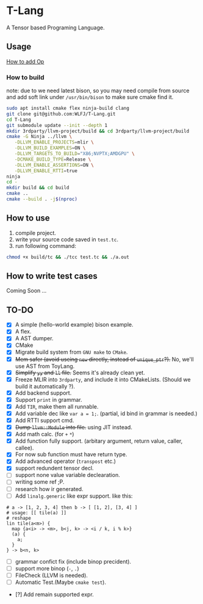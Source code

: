 # T-Lang

A Tensor based Programing Language.

## Usage

[How to add Op](doc/how-to-add-op.md)

### How to build

note: due to we need latest bison, so you may need compile
from source and add soft link under `/usr/bin/bison` to make
sure cmake find it.

```bash
sudo apt install cmake flex ninja-build clang
git clone git@github.com:WLFJ/T-Lang.git
cd T-Lang
git submodule update --init --depth 1
mkdir 3rdparty/llvm-project/build && cd 3rdparty/llvm-project/build
cmake -G Ninja ../llvm \
   -DLLVM_ENABLE_PROJECTS=mlir \
   -DLLVM_BUILD_EXAMPLES=ON \
   -DLLVM_TARGETS_TO_BUILD="X86;NVPTX;AMDGPU" \
   -DCMAKE_BUILD_TYPE=Release \
   -DLLVM_ENABLE_ASSERTIONS=ON \
   -DLLVM_ENABLE_RTTI=true
ninja
cd -
mkdir build && cd build
cmake ..
cmake --build . -j$(nproc)
```

## How to use

1. compile project.
2. write your source code saved in `test.tc`.
3. run following command:

```bash
chmod +x build/tc && ./tcc test.tc && ./a.out
```


## How to write test cases

Coming Soon ...

## TO-DO

- [x] A simple (hello-world example) bison example.
- [x] A flex.
- [x] A AST dumper.
- [x] CMake
- [x] Migrate build system from `GNU make` to `CMake`.
- [x] ~~Mem safer (avoid useing `new` directly, instead of `unique_ptr`?).~~ No, we'll use AST from ToyLang.
- [x] ~~Simplify `yy` and `ll` file.~~ Seems it's already clean yet.
- [x] Freeze MLIR into `3rdparty`, and include it into CMakeLists. (Should we build it automatically ?).
- [x] Add backend support.
- [x] Support `print` in grammar.
- [x] Add `TIR`, make them all runnable.
- [x] Add variable dec like `var a = 1;`. (partial, id bind in grammar is needed.)
- [x] Add RTTI support cmd.
- [x] ~~Dump `llvm::Module` into file.~~ using JIT instead.
- [x] Add math calc. (for `+` `*`)
- [x] Add function fully support. (arbitary argument, return value, caller, callee).
- [x] For now sub function must have return type.
- [x] Add advanced operator (`transpost` etc.)
- [x] support redundent tensor decl.
- [ ] support none value variable declearation.
- [ ] writing some ref ;P.
- [ ] research how ir generated.
- [ ] Add `linalg.generic` like expr support.
like this:
```
# a -> [1, 2, 3, 4] then b -> [ [1, 2], [3, 4] ]
# usage: [[ tile(a) ]]
# reshape
lin tile(a<m>) {
  map {a<i> -> <m>, b<j, k> -> <i / k, i % k>}
  (a) {
    a;
  }
} -> b<n, k>
```
- [ ] grammar confict fix (include binop precident).
- [ ] support more binop (`-`, `.`)
- [ ] FileCheck (LLVM is needed).
- [ ] Automatic Test.(Maybe `cmake test`).
- [?] Add remain supported expr.
